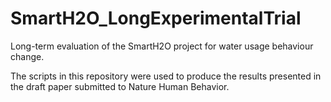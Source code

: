 # SmartH2O_LongExperimentalTrial
Long-term evaluation of the SmartH2O project for water usage behaviour change.

The scripts in this repository were used to produce the results presented in the draft paper submitted to Nature Human Behavior.


